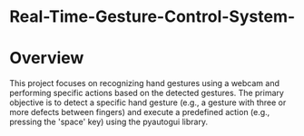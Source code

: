 # Real-Time-Gesture-Control-System-
# Overview
This project focuses on recognizing hand gestures using a webcam and performing specific actions based on the detected gestures. The primary objective is to detect a specific hand gesture (e.g., a gesture with three or more defects between fingers) and execute a predefined action (e.g., pressing the 'space' key) using the pyautogui library.
